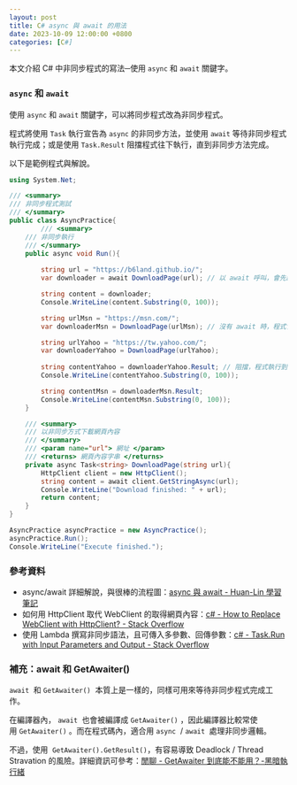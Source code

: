 ```yaml
---
layout: post
title: C# async 與 await 的用法
date: 2023-10-09 12:00:00 +0800
categories: [C#]
---
```


本文介紹 C# 中非同步程式的寫法─使用 `async` 和 `await` 關鍵字。

### `async` 和 `await`

使用 `async` 和 `await` 關鍵字，可以將同步程式改為非同步程式。

程式將使用 `Task` 執行宣告為 `async` 的非同步方法，並使用 `await` 等待非同步程式執行完成；或是使用 `Task.Result` 阻擋程式往下執行，直到非同步方法完成。

以下是範例程式與解說。

```cs
using System.Net;

/// <summary>
/// 非同步程式測試
/// </summary>
public class AsyncPractice{
        /// <summary>
    /// 非同步執行
    /// </summary>
    public async void Run(){
        
        string url = "https://b6land.github.io/";
        var downloader = await DownloadPage(url); // 以 await 呼叫，會先跳出 Run() 執行其它方法 (若有的話)，直到 DownloadPage(url) 執行完成，才繼續往下執行

        string content = downloader;
        Console.WriteLine(content.Substring(0, 100));

        string urlMsn = "https://msn.com/";
        var downloaderMsn = DownloadPage(urlMsn); // 沒有 await 時，程式會往下執行

        string urlYahoo = "https://tw.yahoo.com/";
        var downloaderYahoo = DownloadPage(urlYahoo); 
        
        string contentYahoo = downloaderYahoo.Result; // 阻擋，程式執行到此處停住，直到 DownloadPage(urlYahoo) 執行完成，才繼續往下執行
        Console.WriteLine(contentYahoo.Substring(0, 100));

        string contentMsn = downloaderMsn.Result; 
        Console.WriteLine(contentMsn.Substring(0, 100));
    }

    /// <summary>
    /// 以非同步方式下載網頁內容
    /// </summary>
    /// <param name="url"> 網址 </param>
    /// <returns> 網頁內容字串 </returns>
    private async Task<string> DownloadPage(string url){
        HttpClient client = new HttpClient();
        string content = await client.GetStringAsync(url);
        Console.WriteLine("Download finished: " + url);
        return content;
    }
}

AsyncPractice asyncPractice = new AsyncPractice();
asyncPractice.Run();
Console.WriteLine("Execute finished.");
```

### 參考資料

- async/await 詳細解說，與很棒的流程圖：[async 與 await - Huan-Lin 學習筆記](https://www.huanlintalk.com/2016/01/async-and-await.html)
- 如何用 HttpClient 取代 WebClient 的取得網頁內容：[c# - How to Replace WebClient with HttpClient? - Stack Overflow](https://stackoverflow.com/questions/33020657/how-to-replace-webclient-with-httpclient)
- 使用 Lambda 撰寫非同步語法，且可傳入多參數、回傳參數：[c# - Task.Run with Input Parameters and Output - Stack Overflow](https://stackoverflow.com/questions/49587439/task-run-with-input-parameters-and-output)

### 補充：await 和 GetAwaiter()

`await`  和 `GetAwaiter()`  本質上是一樣的，同樣可用來等待非同步程式完成工作。

在編譯器內， `await`  也會被編譯成 `GetAwaiter()` ，因此編譯器比較常使用 `GetAwaiter()` 。而在程式碼內，適合用 `async`  / `await`  處理非同步邏輯。  

不過，使用  `GetAwaiter().GetResult()`，有容易導致 Deadlock / Thread Stravation 的風險。詳細資訊可參考：[閒聊 - GetAwaiter 到底能不能用？-黑暗執行緒](https://blog.darkthread.net/blog/getawaiter-or-not/)